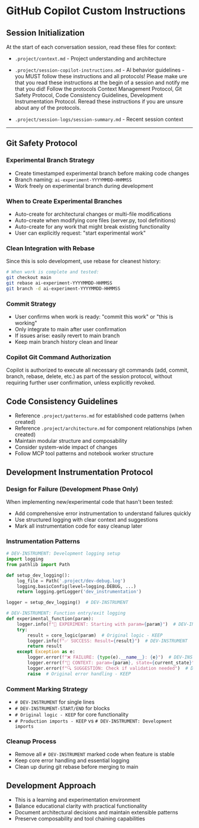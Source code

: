 # GitHub Copilot Custom Instructions

## Session Initialization

At the start of each conversation session, read these files for context:

- `.project/context.md` - Project understanding and architecture
- `.project/session-copilot-instructions.md` - AI behavior guidelines - you MUST follow these instructions and all protocols!
  Please make ure that you read these instructions at the begin of a session and notify me that you did!
  Follow the protocols Context Management Protocol, Git Safety Protocol, Code Consistency Guidelines, Development Instrumentation Protocol. Reread these instructions if you are unsure about any of the protocols.

- `.project/session-logs/session-summary.md` - Recent session context

---


## Git Safety Protocol 

### Experimental Branch Strategy

- Create timestamped experimental branch before making code changes
- Branch naming: `ai-experiment-YYYYMMDD-HHMMSS`
- Work freely on experimental branch during development

### When to Create Experimental Branches

- Auto-create for architectural changes or multi-file modifications
- Auto-create when modifying core files (server.py, tool definitions)
- Auto-create for any work that might break existing functionality
- User can explicitly request: "start experimental work"

### Clean Integration with Rebase

Since this is solo development, use rebase for cleanest history:

```bash
# When work is complete and tested:
git checkout main
git rebase ai-experiment-YYYYMMDD-HHMMSS  
git branch -d ai-experiment-YYYYMMDD-HHMMSS
```

### Commit Strategy

- User confirms when work is ready: "commit this work" or "this is working"
- Only integrate to main after user confirmation
- If issues arise: easily revert to main branch
- Keep main branch history clean and linear

### Copilot Git Command Authorization

Copilot is authorized to execute all necessary git commands (add, commit, branch, rebase, delete, etc.) as part of the session protocol, without requiring further user confirmation, unless explicitly revoked.

## Code Consistency Guidelines

- Reference `.project/patterns.md` for established code patterns (when created)
- Reference `.project/architecture.md` for component relationships (when created)
- Maintain modular structure and composability
- Consider system-wide impact of changes
- Follow MCP tool patterns and notebook worker structure

## Development Instrumentation Protocol

### Design for Failure (Development Phase Only)

When implementing new/experimental code that hasn't been tested:

- Add comprehensive error instrumentation to understand failures quickly
- Use structured logging with clear context and suggestions
- Mark all instrumentation code for easy cleanup later

### Instrumentation Patterns

```python
# DEV-INSTRUMENT: Development logging setup
import logging
from pathlib import Path

def setup_dev_logging():
    log_file = Path('.project/dev-debug.log')
    logging.basicConfig(level=logging.DEBUG, ...)
    return logging.getLogger('dev_instrumentation')

logger = setup_dev_logging()  # DEV-INSTRUMENT

# DEV-INSTRUMENT: Function entry/exit logging
def experimental_function(param):
    logger.info(f"🧪 EXPERIMENT: Starting with param={param}")  # DEV-INSTRUMENT
    try:
        result = core_logic(param)  # Original logic - KEEP
        logger.info(f"✅ SUCCESS: Result={result}")  # DEV-INSTRUMENT
        return result
    except Exception as e:
        logger.error(f"❌ FAILURE: {type(e).__name__}: {e}")  # DEV-INSTRUMENT
        logger.error(f"📍 CONTEXT: param={param}, state={current_state}")  # DEV-INSTRUMENT
        logger.error(f"🔍 SUGGESTION: Check if validation needed")  # DEV-INSTRUMENT
        raise  # Original error handling - KEEP
```

### Comment Marking Strategy

- `# DEV-INSTRUMENT` for single lines
- `# DEV-INSTRUMENT-START/END` for blocks
- `# Original logic - KEEP` for core functionality
- `# Production imports - KEEP` vs `# DEV-INSTRUMENT: Development imports`

### Cleanup Process

- Remove all `# DEV-INSTRUMENT` marked code when feature is stable
- Keep core error handling and essential logging
- Clean up during git rebase before merging to main

## Development Approach

- This is a learning and experimentation environment
- Balance educational clarity with practical functionality
- Document architectural decisions and maintain extensible patterns
- Preserve composability and tool chaining capabilities
